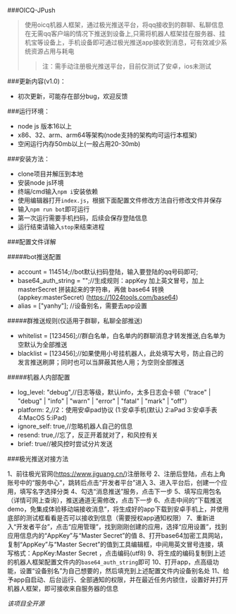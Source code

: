 ###OICQ-JPush

>使用oicq机器人框架，通过极光推送平台，将qq接收到的群聊、私聊信息在无需qq客户端的情况下推送到设备上,只需将机器人框架挂在服务器、挂机宝等设备上，手机设备即可通过极光推送app接收到消息，可有效减少系统资源占用与耗电
>>注：需手动注册极光推送平台，目前仅测试了安卓，ios未测试

###更新内容(v1.0)：
 - 初次更新，可能存在部分bug，欢迎反馈

###运行环境：

 - node js 版本16以上
 - x86、32、arm、arm64等架构(node支持的架构均可运行本框架)
 - 空闲运行内存50mb以上(一般占用20-30mb)

###安装方法：

 - clone项目并解压到本地
 - 安装node js环境
 - 终端/cmd输入`npm i`安装依赖
 - 使用编辑器打开`index.js`，根据下面配置文件修改方法自行修改文件并保存   
 - 输入`npm run bot`即可运行
 - 第一次运行需要手机扫码，后续会保存登陆信息
 - 运行结束请输入`stop`来结束进程

###配置文件详解

#####bot推送配置

 - account = 114514;//bot默认扫码登陆，输入要登陆的qq号码即可;
 - base64_auth_string = "";//生成规则：appKey 加上英文冒号，加上 masterSecret 拼装起来的字符串，再做 base64 转换 (appkey:masterSecret) (https://1024tools.com/base64)
 - alias = ["yanhy"]; //设备别名，需要去app设置

#####群推送规则(仅适用于群聊，私聊全部推送)

 - whitelist = [123456];//群白名单，白名单内的群聊消息才转发推送,白名单为空默认为全部推送
 - blacklist = [123456];//如果使用小号挂机器人，此处填写大号，防止自己的发言推送刷屏；同时也可以当屏蔽其他人用；为空则全部推送

#####机器人内部配置

 - log_level: "debug",//日志等级，默认info，太多日志会卡顿（"trace" | "debug" | "info" | "warn" | "error" | "fatal" | "mark" | "off"）
 - platform: 2,//2：使用安卓pad协议 (1:安卓手机(默认) 2:aPad 3:安卓手表 4:MacOS 5:iPad)
 - ignore_self: true,//忽略机器人自己的信息
 - resend: true,//忘了，反正开着就对了，和风控有关
 - brief: true//被风控时尝试分片发送

###极光推送对接方法

1、前往极光官网(https://www.jiguang.cn/)注册账号
2、注册后登陆，点右上角账号中的“服务中心”，跳转后点击“开发者平台”进入
3、进入平台后，创建一个应用，填写名字选择分类
4、勾选“消息推送”服务，点击下一步
5、填写应用包名（详情可网上查询），推送通道无需修改，点击下一步
6、点击中间的“下载推送demo，免集成体验移动端接收消息”，将生成好的app下载到安卓手机上，并使用底部的测试框看看是否可以接收到信息（需要授权app通知权限）
7、重新进入“开发者平台”，点击“应用管理”，找到刚刚创建的应用，选择“应用设置”，找到应用信息内的“AppKey”与“Master Secret”的值
8、打开base64加密工具网站，复制“AppKey”与“Master Secret”的值到工具编辑框，中间用英文冒号连接，填写格式：AppKey:Master Secret ，点击编码(utf8)
9、将生成的编码复制到上述的机器人框架配置文件内的`base64_auth_string`即可
10、打开app，点高级功能，设置“设备别名”为自己想要的，然后填充到上述配置文件内设备别名处
11、给予app自启动、后台运行、全部通知的权限，并在最近任务内锁住，设置好并打开机器人框架，即可接收来自服务器的信息

*该项目全开源*